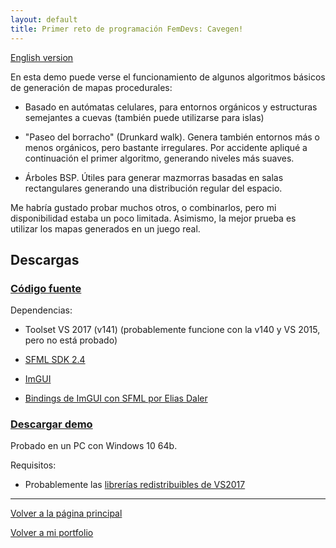 ```yaml
---
layout: default
title: Primer reto de programación FemDevs: Cavegen!
---
```


[English version](index.md)

En esta demo puede verse el funcionamiento de algunos algoritmos básicos de generación de mapas procedurales:

* Basado en autómatas celulares, para entornos orgánicos y estructuras semejantes a cuevas (también puede utilizarse para islas)

* "Paseo del borracho" (Drunkard walk). Genera también entornos más o menos orgánicos, pero bastante irregulares. Por accidente apliqué a continuación el primer algoritmo, generando niveles más suaves.

* Árboles BSP. Útiles para generar mazmorras basadas en salas rectangulares generando una distribución regular del espacio.

Me habría gustado probar muchos otros, o combinarlos, pero mi disponibilidad estaba un poco limitada. Asimismo, la mejor prueba es utilizar los mapas generados en un juego real.

## Descargas

### [Código fuente](https://github.com/wildrabbit/cavegen)

Dependencias:

* Toolset VS 2017 (v141) (probablemente funcione con la v140 y VS 2015, pero no está probado)

* [SFML SDK 2.4](https://www.sfml-dev.org/download/sfml/2.4.2)

* [ImGUI](https://github.com/ocornut/imgui)

* [Bindings de ImGUI con SFML por Elias Daler](https://github.com/eliasdaler/imgui-sfml)


### [Descargar demo](https://www.dropbox.com/s/wq5vp4t00aleis6/cavegen.zip?dl=0)

Probado en un PC con Windows 10 64b.

Requisitos:

* Probablemente las [librerías redistribuibles de VS2017](https://go.microsoft.com/fwlink/?LinkId=746571)

* * *

[Volver a la página principal](http://wildrabbit.github.io)

[Volver a mi portfolio](http://stealthcoder.tumblr.com)
